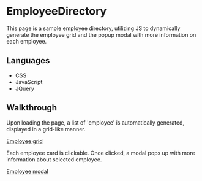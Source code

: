 # EmployeeDirectory
This page is a sample employee directory, utilizing JS to dynamically generate the employee grid and the popup modal with more information on each employee.

## Languages
- CSS
- JavaScript
- JQuery

## Walkthrough
Upon loading the page, a list of 'employee' is automatically generated, displayed in a grid-like manner. 

[Employee grid](https://drive.google.com/file/d/15Pq3EpmIMiskXJ8bmfrV-DfAUPmAe76o/view?usp=drive_link)

Each employee card is clickable. Once clicked, a modal pops up with more information about selected employee.

[Employee modal](https://drive.google.com/file/d/1Oy1kGUD7aJ8dVujsCfsUYDpG_2WtUoTO/view?usp=drive_link)